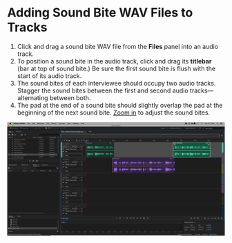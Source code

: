 # Adding Sound Bite WAV Files to Tracks

1. Click and drag a sound bite WAV file from the **Files** panel into an audio track.&#x20;
2. To position a sound bite in the audio track, click and drag its **titlebar** (bar at top of sound bite.) Be sure the first sound bite is flush with the start of its audio track.  &#x20;
3. The sound bites of each interviewee should occupy two audio tracks. Stagger the sound bites between the first and second audio tracks—alternating between both.
4. The pad at the end of a sound bite should slightly overlap the pad at the beginning of the next sound bite. [Zoom in](../listening-and-logging/zooming-in-out.md) to adjust the sound bites.

![Adding sound bite WAV files to tracks.](../.gitbook/assets/adding-sound-bite-wav-files-to-tracks.png)
